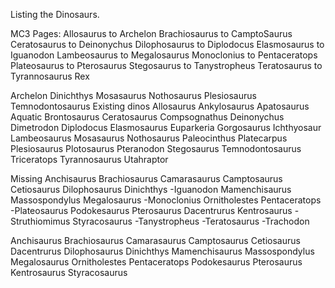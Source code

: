 Listing the Dinosaurs.

MC3 Pages:
Allosaurus to Archelon
Brachiosaurus to CamptoSaurus
Ceratosaurus to Deinonychus
Dilophosaurus to Diplodocus
Elasmosaurus to Iguanodon
Lambeosaurus to Megalosaurus
Monoclonius to Pentaceratops
Plateosaurus to Pterosaurus
Stegosaurus to Tanystropheus
Teratosaurus to Tyrannosaurus Rex


Archelon	Dinichthys	Mosasaurus	Nothosaurus	Plesiosaurus	Temnodontosaurus
Existing dinos
Allosaurus
Ankylosaurus
Apatosaurus
Aquatic
Brontosaurus
Ceratosaurus
Compsognathus
Deinonychus
Dimetrodon
Diplodocus
Elasmosaurus
Euparkeria
Gorgosaurus
Ichthyosaur
Lambeosaurus
Mosasaurus
Nothosaurus
Paleocinthus
Platecarpus
Plesiosaurus
Plotosaurus
Pteranodon
Stegosaurus
Temnodontosaurus
Triceratops
Tyrannosaurus
Utahraptor

Missing
Anchisaurus
Brachiosaurus
Camarasaurus
Camptosaurus
Cetiosaurus
Dilophosaurus
Dinichthys
-Iguanodon
Mamenchisaurus
Massospondylus
Megalosaurus
-Monoclonius
Ornitholestes
Pentaceratops
-Plateosaurus
Podokesaurus
Pterosaurus
Dacentrurus
Kentrosaurus
-Struthiomimus
Styracosaurus
-Tanystropheus
-Teratosaurus
-Trachodon




Anchisaurus
Brachiosaurus
Camarasaurus
Camptosaurus
Cetiosaurus
Dacentrurus
    Dilophosaurus
    Dinichthys
    Mamenchisaurus
    Massospondylus
    Megalosaurus
    Ornitholestes
        Pentaceratops
        Podokesaurus
        Pterosaurus
        Kentrosaurus
        Styracosaurus